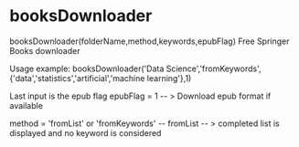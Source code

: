 # booksDownloader
booksDownloader(folderName,method,keywords,epubFlag)
Free Springer Books downloader

Usage example:
booksDownloader('Data Science','fromKeywords',{'data','statistics','artificial','machine learning'},1)

Last input is the epub flag
epubFlag = 1 -- > Download epub format if available

method = 'fromList' or 'fromKeywords' -- fromList -- > completed list is displayed and no keyword is considered
